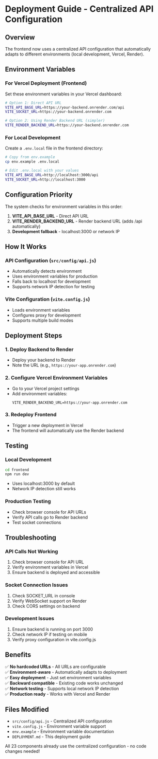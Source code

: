 # Deployment Guide - Centralized API Configuration

## Overview
The frontend now uses a centralized API configuration that automatically adapts to different environments (local development, Vercel, Render).

## Environment Variables

### For Vercel Deployment (Frontend)
Set these environment variables in your Vercel dashboard:

```bash
# Option 1: Direct API URL
VITE_API_BASE_URL=https://your-backend.onrender.com/api
VITE_SOCKET_URL=https://your-backend.onrender.com

# Option 2: Using Render Backend URL (simpler)
VITE_RENDER_BACKEND_URL=https://your-backend.onrender.com
```

### For Local Development
Create a `.env.local` file in the frontend directory:

```bash
# Copy from env.example
cp env.example .env.local

# Edit .env.local with your values
VITE_API_BASE_URL=http://localhost:3000/api
VITE_SOCKET_URL=http://localhost:3000
```

## Configuration Priority

The system checks for environment variables in this order:

1. **VITE_API_BASE_URL** - Direct API URL
2. **VITE_RENDER_BACKEND_URL** - Render backend URL (adds /api automatically)
3. **Development fallback** - localhost:3000 or network IP

## How It Works

### API Configuration (`src/config/api.js`)
- Automatically detects environment
- Uses environment variables for production
- Falls back to localhost for development
- Supports network IP detection for testing

### Vite Configuration (`vite.config.js`)
- Loads environment variables
- Configures proxy for development
- Supports multiple build modes

## Deployment Steps

### 1. Deploy Backend to Render
- Deploy your backend to Render
- Note the URL (e.g., `https://your-app.onrender.com`)

### 2. Configure Vercel Environment Variables
- Go to your Vercel project settings
- Add environment variables:
  ```
  VITE_RENDER_BACKEND_URL=https://your-app.onrender.com
  ```

### 3. Redeploy Frontend
- Trigger a new deployment in Vercel
- The frontend will automatically use the Render backend

## Testing

### Local Development
```bash
cd frontend
npm run dev
```
- Uses localhost:3000 by default
- Network IP detection still works

### Production Testing
- Check browser console for API URLs
- Verify API calls go to Render backend
- Test socket connections

## Troubleshooting

### API Calls Not Working
1. Check browser console for API URL
2. Verify environment variables in Vercel
3. Ensure backend is deployed and accessible

### Socket Connection Issues
1. Check SOCKET_URL in console
2. Verify WebSocket support on Render
3. Check CORS settings on backend

### Development Issues
1. Ensure backend is running on port 3000
2. Check network IP if testing on mobile
3. Verify proxy configuration in vite.config.js

## Benefits

✅ **No hardcoded URLs** - All URLs are configurable  
✅ **Environment-aware** - Automatically adapts to deployment  
✅ **Easy deployment** - Just set environment variables  
✅ **Backward compatible** - Existing code works unchanged  
✅ **Network testing** - Supports local network IP detection  
✅ **Production ready** - Works with Vercel and Render  

## Files Modified

- `src/config/api.js` - Centralized API configuration
- `vite.config.js` - Environment variable support
- `env.example` - Environment variable documentation
- `DEPLOYMENT.md` - This deployment guide

All 23 components already use the centralized configuration - no code changes needed!
